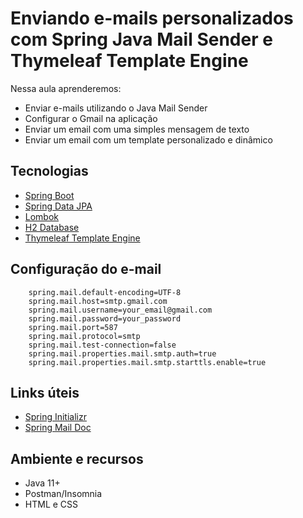 
# Enviando e-mails personalizados com Spring Java Mail Sender e Thymeleaf Template Engine

Nessa aula aprenderemos:
- Enviar e-mails utilizando o Java Mail Sender
- Configurar o Gmail na aplicação
- Enviar um email com uma simples mensagem de texto
- Enviar um email com um template personalizado e dinâmico

## Tecnologias

- [Spring Boot](https://spring.io/projects/spring-boot)
- [Spring Data JPA](https://spring.io/projects/spring-data-jpa)
- [Lombok](https://projectlombok.org/)
- [H2 Database](https://www.h2database.com/html/quickstart.html)
- [Thymeleaf Template Engine](https://www.thymeleaf.org/documentation.html)

## Configuração do e-mail

````
    spring.mail.default-encoding=UTF-8
    spring.mail.host=smtp.gmail.com
    spring.mail.username=your_email@gmail.com
    spring.mail.password=your_password
    spring.mail.port=587
    spring.mail.protocol=smtp
    spring.mail.test-connection=false
    spring.mail.properties.mail.smtp.auth=true
    spring.mail.properties.mail.smtp.starttls.enable=true
````


## Links úteis

- [Spring Initializr](https://start.spring.io/#!type=maven-project&language=java&platformVersion=2.5.5&packaging=jar&jvmVersion=11&groupId=com.example&artifactId=mailsender&name=spring-mail-sender-thymeleaf&description=Demo%20project%20for%20Java%20Mail%20Sender%20and%20Thymeleaf%20template%20engine&packageName=com.example.mailsender&dependencies=web,devtools,data-jpa,h2,lombok,mail,thymeleaf,validation)
- [Spring Mail Doc](https://docs.spring.io/spring-framework/docs/3.2.x/spring-framework-reference/html/mail.html)

## Ambiente e recursos

- Java 11+
- Postman/Insomnia
- HTML e CSS
